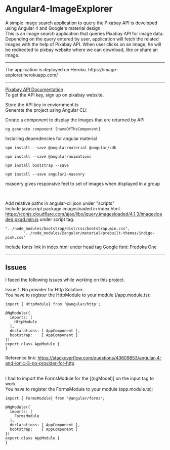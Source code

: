 # Angular4-ImageExplorer
A simple image search application to query the Pixabay API is developed using Angular 4 and Google's material design. 
<br>
This is an image search application that queries Pixabay API for image data. Depending on the query entered by user, application will fetch the related images with the help of Pixabay API. When user clicks on an image, he will be redirected to pixbay website where we can download, like or share an image.
<hr>
The application is deployed on Heroku. https://image-explorer.herokuapp.com/ 
<hr>
<a href="https://pixabay.com/api/docs/">Pixabay API Documentation</a>
<br>
To get the API key, sign up on pixabay website.

Store the API key in enviornment.ts
<br>
Generate the project using Angular CLI

Create a component to display the images that are returned by API

```
ng generate component [nameOfTheComponent]
```
Installing dependencies for angular material
```
npm install --save @angular/material @angular/cdk
```
```
npm install --save @angular/animations
```
```
npm install bootstrap --save
```
```
npm install --save angular2-masonry
```
masonry gives responsive feel to set of images when displayed in a group

<br>

Add relative paths in angular-cli.json under "scripts" <br>
Include javascript package imagesloaded in index.html
https://cdnjs.cloudflare.com/ajax/libs/jquery.imagesloaded/4.1.3/imagesloaded.pkgd.min.js under script tag.

```
"../node_modules/bootstrap/dist/css/bootstrap.min.css",
        "../node_modules/@angular/material/prebuilt-themes/indigo-pink.css"
```
Include fonts link in index.html under head tag
Google font: Fredoka One
<link href="https://fonts.googleapis.com/css?family=Fredoka+One" rel="stylesheet">


<hr>
<h2>Issues</h2>
I faced the following issues while working on this project.

Issue 1: No provider for Http
Solution: <br>
You have to register the HttpModule to your module (/app.module.ts):

```
import { HttpModule} from '@angular/http';

@NgModule({
  imports: [
    HttpModule
  ],
  declarations: [ AppComponent ],
  bootstrap:    [ AppComponent ]
})
export class AppModule {
}
```

Reference link: https://stackoverflow.com/questions/43609853/angular-4-and-ionic-3-no-provider-for-http

<br>
 I had to import the FormsModule for the [(ngModel)] on the input tag to work<br>
 You have to register the FormsModule to your module (app.module.ts):

```
import { FormsModule} from '@angular/forms';

@NgModule({
  imports: [
    FormsModule
  ],
  declarations: [ AppComponent ],
  bootstrap:    [ AppComponent ]
})
export class AppModule {
}
```



